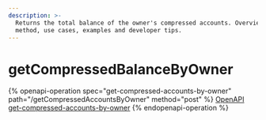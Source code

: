 ```yaml
---
description: >-
  Returns the total balance of the owner's compressed accounts. Overview to
  method, use cases, examples and developer tips.
---
```


# getCompressedBalanceByOwner

{% openapi-operation spec="get-compressed-accounts-by-owner" path="/getCompressedAccountsByOwner" method="post" %}
[OpenAPI get-compressed-accounts-by-owner](https://raw.githubusercontent.com/helius-labs/photon/refs/heads/main/src/openapi/specs/getCompressedAccountsByOwner.yaml)
{% endopenapi-operation %}
